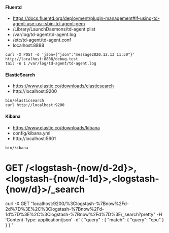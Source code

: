 #### Fluentd
* https://docs.fluentd.org/deployment/plugin-management#if-using-td-agent-use-usr-sbin-td-agent-gem
* /Library/LaunchDaemons/td-agent.plist
* /var/log/td-agent/td-agent.log
* /etc/td-agent/td-agent.conf
* localhost:8888
```
curl -X POST -d 'json={"json":"message2020.12.13 11:30"}' http://localhost:8888/debug.test
tail -n 1 /var/log/td-agent/td-agent.log
```

#### ElasticSearch
* https://www.elastic.co/downloads/elasticsearch
* http://localhost:9200
```
bin/elasticsearch
curl http://localhost:9200
```

#### Kibana
* https://www.elastic.co/downloads/kibana
* config/kibana.yml
* http://localhost:5601
```
bin/kibana 
```

# GET /<logstash-{now/d-2d}>,<logstash-{now/d-1d}>,<logstash-{now/d}>/_search
curl -X GET "localhost:9200/%3Clogstash-%7Bnow%2Fd-2d%7D%3E%2C%3Clogstash-%7Bnow%2Fd-1d%7D%3E%2C%3Clogstash-%7Bnow%2Fd%7D%3E/_search?pretty" -H 'Content-Type: application/json' -d'
{
  "query" : {
    "match": {
      "query": "cpu"
    }
  }
}
'
